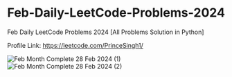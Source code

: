 # Feb-Daily-LeetCode-Problems-2024
Feb Daily LeetCode Problems 2024 [All Problems Solution in Python]

Profile Link: https://leetcode.com/PrinceSingh1/

![Feb Month Complete 28 Feb 2024 (1)](https://github.com/PrinceSinghhub/Feb-Daily-LeetCode-Problems-2024/assets/71000042/1d870ba4-9620-499f-a8e6-a3e8945c29a0)
![Feb Month Complete 28 Feb 2024 (2)](https://github.com/PrinceSinghhub/Feb-Daily-LeetCode-Problems-2024/assets/71000042/c568d4ee-b3e3-4434-9b7b-da7befaebf4d)

